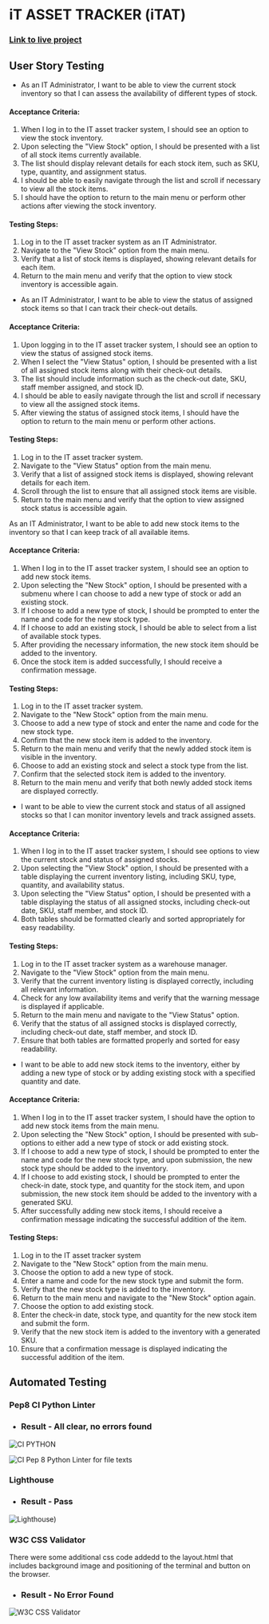 # iT ASSET TRACKER (iTAT)

### [Link to live project](https://itat-itassettracker-400e99525065.herokuapp.com/)

## User Story Testing
- As an IT Administrator, I want to be able to view the current stock inventory so that I can assess the availability of different types of stock.
#### Acceptance Criteria:

1. When I log in to the IT asset tracker system, I should see an option to view the stock inventory.
2. Upon selecting the "View Stock" option, I should be presented with a list of all stock items currently available.
3. The list should display relevant details for each stock item, such as SKU, type, quantity, and assignment status.
4. I should be able to easily navigate through the list and scroll if necessary to view all the stock items.
5. I should have the option to return to the main menu or perform other actions after viewing the stock inventory.

#### Testing Steps:

1. Log in to the IT asset tracker system as an IT Administrator.
2. Navigate to the "View Stock" option from the main menu.
3. Verify that a list of stock items is displayed, showing relevant details for each item.
4. Return to the main menu and verify that the option to view stock inventory is accessible again.

-  As an IT Administrator, I want to be able to view the status of assigned stock items so that I can track their check-out details.

#### Acceptance Criteria:

1. 	Upon logging in to the IT asset tracker system, I should see an option to view the status of assigned stock items.
2.	When I select the "View Status" option, I should be presented with a list of all assigned stock items along with their check-out details.
3.	The list should include information such as the check-out date, SKU, staff member assigned, and stock ID.
4.	I should be able to easily navigate through the list and scroll if necessary to view all the assigned stock items.
5.	After viewing the status of assigned stock items, I should have the option to return to the main menu or perform other actions.


#### Testing Steps:

1. Log in to the IT asset tracker system.
2.	Navigate to the "View Status" option from the main menu.
3.	Verify that a list of assigned stock items is displayed, showing relevant details for each item.
4.	Scroll through the list to ensure that all assigned stock items are visible.
5.	Return to the main menu and verify that the option to view assigned stock status is accessible again.


As an IT Administrator,  I want to be able to add new stock items to the inventory so that I can keep track of all available items.

#### Acceptance Criteria:

1. 	When I log in to the IT asset tracker system, I should see an option to add new stock items.
2. Upon selecting the "New Stock" option, I should be presented with a submenu where I can choose to add a new type of stock or add an existing stock.
3. If I choose to add a new type of stock, I should be prompted to enter the name and code for the new stock type.
4. If I choose to add an existing stock, I should be able to select from a list of available stock types.
5. After providing the necessary information, the new stock item should be added to the inventory.
6. Once the stock item is added successfully, I should receive a confirmation message.


#### Testing Steps:

1. Log in to the IT asset tracker system.
2. Navigate to the "New Stock" option from the main menu.
3. Choose to add a new type of stock and enter the name and code for the new stock type.
4. Confirm that the new stock item is added to the inventory.
5. Return to the main menu and verify that the newly added stock item is visible in the inventory.
6. Choose to add an existing stock and select a stock type from the list.
7. Confirm that the selected stock item is added to the inventory.
8. Return to the main menu and verify that both newly added stock items are displayed correctly.

-  I want to be able to view the current stock and status of all assigned stocks so that I can monitor inventory levels and track assigned assets.

#### Acceptance Criteria:

1. When I log in to the IT asset tracker system, I should see options to view the current stock and status of assigned stocks.
2. Upon selecting the "View Stock" option, I should be presented with a table displaying the current inventory listing, including SKU, type, quantity, and availability status.
3. Upon selecting the "View Status" option, I should be presented with a table displaying the status of all assigned stocks, including check-out date, SKU, staff member, and stock ID.
4. Both tables should be formatted clearly and sorted appropriately for easy readability.

#### Testing Steps:

1. Log in to the IT asset tracker system as a warehouse manager.
2. Navigate to the "View Stock" option from the main menu.
3. Verify that the current inventory listing is displayed correctly, including all relevant information.
4. Check for any low availability items and verify that the warning message is displayed if applicable.
5. Return to the main menu and navigate to the "View Status" option.
6. Verify that the status of all assigned stocks is displayed correctly, including check-out date, staff member, and stock ID.
7. Ensure that both tables are formatted properly and sorted for easy readability.


- I want to be able to add new stock items to the inventory, either by adding a new type of stock or by adding existing stock with a specified quantity and date.

#### Acceptance Criteria:

1. When I log in to the IT asset tracker system, I should have the option to add new stock items from the main menu.
2. Upon selecting the "New Stock" option, I should be presented with sub-options to either add a new type of stock or add existing stock.
3. If I choose to add a new type of stock, I should be prompted to enter the name and code for the new stock type, and upon submission, the new stock type should be added to the inventory.
4. If I choose to add existing stock, I should be prompted to enter the check-in date, stock type, and quantity for the stock item, and upon submission, the new stock item should be added to the inventory with a generated SKU.
5. After successfully adding new stock items, I should receive a confirmation message indicating the successful addition of the item.


#### Testing Steps:

1. Log in to the IT asset tracker system
2. Navigate to the "New Stock" option from the main menu.
3. Choose the option to add a new type of stock.
4. Enter a name and code for the new stock type and submit the form.
5. Verify that the new stock type is added to the inventory.
6. Return to the main menu and navigate to the "New Stock" option again.
7. Choose the option to add existing stock.
8. Enter the check-in date, stock type, and quantity for the new stock item and submit the form.
9. Verify that the new stock item is added to the inventory with a generated SKU.
10. Ensure that a confirmation message is displayed indicating the successful addition of the item.

## Automated Testing
### Pep8 CI Python Linter
 - ### **Result - All clear, no errors found**

![CI PYTHON](assets/images/cipythonlinter_result.png)

![CI Pep 8 Python Linter for file texts](assets/images/itat_pep8_file_tetxs.PNG)
### Lighthouse

- ### **Result - Pass**

![Lighthouse](assets/images/itat_lighthouse.PNG))

### W3C CSS Validator
There were some additional css code addedd to the layout.html that includes background image and positioning of the terminal and button on the browser.
- ### **Result - No Error Found**
![W3C CSS Validator](assets/images/itat_w3ccss.PNG)